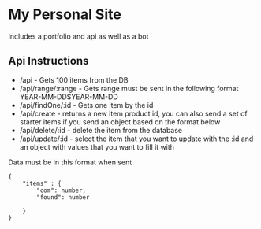 # My Personal Site

Includes a portfolio and api as well as a bot

## Api Instructions

* /api - Gets 100 items from the DB
* /api/range/:range - Gets range must be sent in the following format YEAR-MM-DD$YEAR-MM-DD
* /api/findOne/:id - Gets one item by the id
* /api/create - returns a new item product id, you can also send a set of starter items if you send an object based on the format below
* /api/delete/:id - delete the item from the database
* /api/update/:id - select the item that you want to update with the :id and an object with values that you want to fill it with

Data must be in this format when sent
```
{
	"items" : {
		"com": number,
		"found": number
	
	}
}
```
